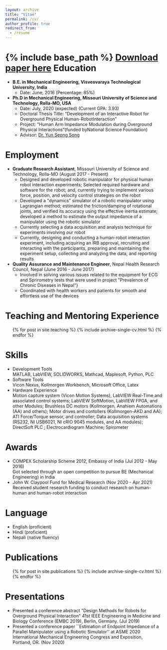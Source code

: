 ```yaml
---
layout: archive
title: "Vitae"
permalink: /cv/
author_profile: true
redirect_from:
  - /resume
---
```


{% include base_path %}
[Download paper here](http://sambadregmi.github.io/files/CV_Sambad_Regmi.pdf)
Education
======
* <b>B.E. in Mechanical Engineering, Visvesvaraya Technological University, India </b>
  * Date: June, 2016 (Percentage: 85%)
* <b>Ph.D in Mechanical Engineering, Missouri University of Science and Technology, Rolla-MO, USA </b>
  * Date: July, 2020 (expected) (Current GPA: 3.93)
  * Doctoral Thesis Title: “Development of an Interactive Robot for Overground Physical Human-RobotInteraction”
  * Project: “Human Arm Impedance Modulation during Overground Physical Interactions”(funded byNational Science Foundation)
  * Advisor: [Dr. Yun Seong Song](https://mae.mst.edu/facultyandstaff/facultysong/)

Employment
======
* **Graduate Research Assistant**, Missouri University of Science and Technology, Rolla-MO (August 2017 - Present)
  * Designed and developed robotic manipulator for physical human robot interaction experiments; Selected required hardware and software for the robot; and, currently trying to implement various force, position, and velocity control strategies on the robot
  * Developed a "dynamics" simulator of a robotic manipulator using Lagrangian method; estimated the friction/damping of rotational joints, and verified its accuracy using the effective inertia estimate; developed a method to estimate the output impedance of a manipulator using the robotic simulator
  * Currently selecting a data acquisition and analysis technique for experiments involving our robot
  * Currently, designing and conducting a human-robot interaction experiment, including acquiring an IRB approval, recruiting and interacting with the participants, preparing and maintaining the experiment setup, collecting and analyzing the data, and reporting results
* **Quality Assurance and Maintenance Engineer**, Nepal Health Research Council, Nepal (June 2016 - June 2017)
  * Involved in solving various issues related to the equipment for ECG and Sprirometry tests that were used in project "Prevalence of Chronic Diseases in Nepal"}
  * Coordinated with health workers and patients for smooth and effortless use of the devices

Teaching and Mentoring Experience
======
  <ul>{% for post in site.teaching %}
    {% include archive-single-cv.html %}
  {% endfor %}</ul>

Skills
======
* Development Tools\
  MATLAB, LabVIEW, SOLIDWORKS, Mathcad, Maplesoft, Python, PLC
* Software Tools\
  Vicon Nexus, Kollmorgen Workbench, Microsoft Office, Latex
* Hardware Experience\
  Motion capture system (Vicon Motion Systems), LabVIEW Real-Time and associated control systems; LabVIEW SoftMotion, LabVIEW FPGA, and other Modules; Brushless DC motors (Kollmorgen, Anahiem Automations (AA) and others); Motor drives and contollers (Kollmorgen-AKD and AA); ATI Force/Torque sensor, and controller; Data acquisition systems (RS232, NI USB6021, NI cRIO 9045 modules, and AA modules); DirectSoft PLC ; Electrocardiogram Machine; Spirometer

Awards
======
* COMPEX Scholarship Scheme 2012, Embassy of India (Jul 2012 - May 2016)\
  Got selected through an open competition to pursue BE (Mechanical Engineering) in India
* John W. Claypool Fund for Medical Research (Nov 2020 - Apr 2021)\
  Received student research funding to conduct research on human-human and human-robot interaction

Language
======
* English (proficient)
* Hindi (proficient)
* Nepali (native fluency)

Publications
======
  <ul>{% for post in site.publications %}
    {% include archive-single-cv.html %}
  {% endfor %}</ul>
  
Presentations
======
* Presented a conference abstract "Design Methods for Robots for Overground Physical Interaction" 41st IEEE Engineering in Medicine and Biology Conference (EMBC 2019), Berlin, Germany. (Jul 2019)
* Presented a conference paper ``Estimation of Endpoint Impedance of a Parallel Manipulator using a Robotic Simulator'' at ASME 2020 International Mechanical
Engineering Congress and Exposition, Portland, OR. (Nov 2020)
